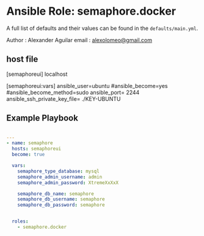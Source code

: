 # Ansible Role: semaphore.docker

A full list of defaults and their values can be found in the `defaults/main.yml`.

Author : Alexander Aguilar
email  : alexolomeo@gmail.com

## host file

[semaphoreui]
localhost

[semaphoreui:vars]
ansible_user=ubuntu
#ansible_become=yes
#ansible_become_method=sudo
ansible_port= 2244
ansible_ssh_private_key_file= ./KEY-UBUNTU


## Example Playbook


```yml

---
- name: semaphore
  hosts: semaphoreui
  become: true

  vars:
    semaphore_type_database: mysql
    semaphore_admin_username: admin
    semaphore_admin_password: XtremeXxXxX

    semaphore_db_name: semaphore
    semaphore_db_username: semaphore
    semaphore_db_password: semaphore


  roles:
    - semaphore.docker

```

